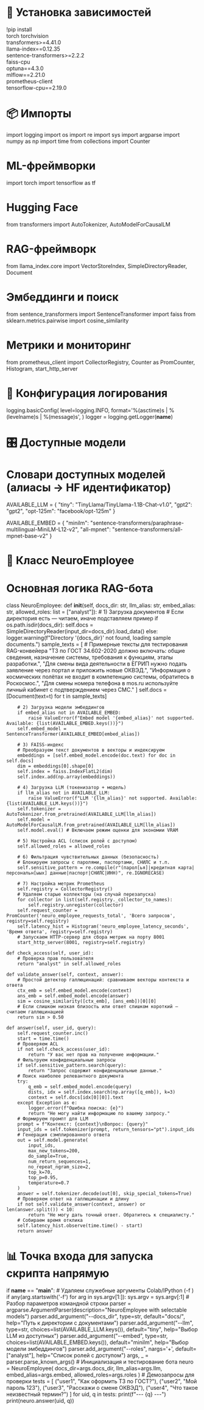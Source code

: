# 🚀 Установка зависимостей
!pip install \
    torch torchvision \
    transformers>=4.41.0 \
    llama-index==0.12.35 \
    sentence-transformers>=2.2.2 \
    faiss-cpu \
    optuna==4.3.0 \
    mlflow==2.21.0 \
    prometheus-client \
    tensorflow-cpu==2.19.0

# 📦 Импорты
import logging
import os
import re
import sys
import argparse
import numpy as np
import time
from collections import Counter

# ML-фреймворки
import torch
import tensorflow as tf

# Hugging Face
from transformers import AutoTokenizer, AutoModelForCausalLM

# RAG-фреймворк
from llama_index.core import VectorStoreIndex, SimpleDirectoryReader, Document

# Эмбеддинги и поиск
from sentence_transformers import SentenceTransformer
import faiss
from sklearn.metrics.pairwise import cosine_similarity

# Метрики и мониторинг
from prometheus_client import CollectorRegistry, Counter as PromCounter, Histogram, start_http_server

# 🔧 Конфигурация логирования
logging.basicConfig(
    level=logging.INFO,
    format='%(asctime)s | %(levelname)s | %(message)s',
)
logger = logging.getLogger(__name__)

# 🎛️ Доступные модели
# Словари доступных моделей (алиасы → HF идентификатор)
AVAILABLE_LLM = {
    "tiny": "TinyLlama/TinyLlama-1.1B-Chat-v1.0",
    "gpt2": "gpt2",
    "opt-125m": "facebook/opt-125m"
}

AVAILABLE_EMBED = {
    "minilm": "sentence-transformers/paraphrase-multilingual-MiniLM-L12-v2",
    "all-mpnet": "sentence-transformers/all-mpnet-base-v2"
}

# 🧠 Класс NeuroEmployee
# Основная логика RAG-бота
class NeuroEmployee:
    def __init__(self, docs_dir: str, llm_alias: str, embed_alias: str, allowed_roles: list = ["analyst"]):
        # 1) Загрузка документов
        # Если директория есть — читаем, иначе подставляем пример
        if os.path.isdir(docs_dir):
            self.docs = SimpleDirectoryReader(input_dir=docs_dir).load_data()
        else:
            logger.warning(f"Directory '{docs_dir}' not found, loading sample documents.")
            sample_texts = [
                # Примерные тексты для тестирования RAG-конвейера
                "ТЗ по ГОСТ 34.602-2020 должно включать: общие сведения, назначение системы, требования к функциям, этапы разработки.",
                "Для смены вида деятельности в ЕГРИП нужно подать заявление через портал и приложить новые ОКВЭД.",
                "Информация о космических полётах не входит в компетенцию системы, обратитесь в Роскосмос.",
                "Для смены номера телефона в mos.ru используйте личный кабинет с подтверждением через СМС."
            ]
            self.docs = [Document(text=t) for t in sample_texts]

        # 2) Загрузка модели эмбеддингов
        if embed_alias not in AVAILABLE_EMBED:
            raise ValueError(f"Embed model '{embed_alias}' not supported. Available: {list(AVAILABLE_EMBED.keys())}")
        self.embed_model = SentenceTransformer(AVAILABLE_EMBED[embed_alias])

        # 3) FAISS-индекс
        # Преобразуем текст документов в векторы и индексируем
        embeddings = [self.embed_model.encode(doc.text) for doc in self.docs]
        dim = embeddings[0].shape[0]
        self.index = faiss.IndexFlatL2(dim)
        self.index.add(np.array(embeddings))

        # 4) Загрузка LLM (токенизатор + модель)
        if llm_alias not in AVAILABLE_LLM:
            raise ValueError(f"LLM '{llm_alias}' not supported. Available: {list(AVAILABLE_LLM.keys())}")
        self.tokenizer = AutoTokenizer.from_pretrained(AVAILABLE_LLM[llm_alias])
        self.model = AutoModelForCausalLM.from_pretrained(AVAILABLE_LLM[llm_alias])
        self.model.eval() # Включаем режим оценки для экономии VRAM

        # 5) Настройка ACL (список ролей с доступом)
        self.allowed_roles = allowed_roles

        # 6) Фильтрация чувствительных данных (безопасность)
        # Блокируем запросы с паролями, паспортами, СНИЛС и т.п.
        self.sensitive_pattern = re.compile(r"(парол[ья]|кредитная карта|персональн[ыых] данные|паспорт|СНИЛС|ИНН)", re.IGNORECASE)

        # 7) Настройка метрик Prometheus
        self.registry = CollectorRegistry()
        # Удаляем старые коллекторы (на случай перезапуска)
        for collector in list(self.registry._collector_to_names):
            self.registry.unregister(collector)
        self.request_counter = PromCounter('neuro_employee_requests_total', 'Всего запросов', registry=self.registry)
        self.latency_hist = Histogram('neuro_employee_latency_seconds', 'Время ответа', registry=self.registry)
        # Запускаем HTTP-сервер для сбора метрик на порту 8001
        start_http_server(8001, registry=self.registry)

    def check_access(self, user_id):
        # Проверка прав пользователя
        return "analyst" in self.allowed_roles

    def validate_answer(self, context, answer):
        # Простой детектор галлюцинаций: сравниваем векторы контекста и ответа
        ctx_emb = self.embed_model.encode(context)
        ans_emb = self.embed_model.encode(answer)
        sim = cosine_similarity([ctx_emb], [ans_emb])[0][0]
        # Если слишком низкая близость или ответ слишком короткий — считаем галлюцинацией
        return sim > 0.50

    def answer(self, user_id, query):
        self.request_counter.inc()
        start = time.time()
        # Проверяем ACL
        if not self.check_access(user_id):
            return "У вас нет прав на получение информации."
        # Фильтруем конфиденциальные запросы
        if self.sensitive_pattern.search(query):
            return "Запрос содержит конфиденциальные данные."
        # Поиск наиболее релевантного документа
        try:
            q_emb = self.embed_model.encode(query)
            dists, idx = self.index.search(np.array([q_emb]), k=3)
            context = self.docs[idx[0][0]].text
        except Exception as e:
            logger.error(f"Ошибка поиска: {e}")
            return "Не могу найти информацию по вашему запросу."
        # Формируем промпт для LLM
        prompt = f"Контекст: {context}\nВопрос: {query}"
        input_ids = self.tokenizer(prompt, return_tensors="pt").input_ids
        # Генерация сэмплированного ответа
        out = self.model.generate(
            input_ids,
            max_new_tokens=200,
            do_sample=True,
            num_return_sequences=1,
            no_repeat_ngram_size=2,
            top_k=70,
            top_p=0.95,
            temperature=0.7
        )
        answer = self.tokenizer.decode(out[0], skip_special_tokens=True)
        # Проверяем ответ на галлюцинации и длину
        if not self.validate_answer(context, answer) or len(answer.split()) < 10:
            return "Не могу дать точный ответ. Обратитесь к специалисту."
        # Собираем время отклика
        self.latency_hist.observe(time.time() - start)
        return answer

# 📊 Точка входа для запуска скрипта напрямую
if __name__ == "__main__":
    # Удаляем служебные аргументы Colab/IPython (-f <kernel>)
    if any(arg.startswith('-f') for arg in sys.argv[1:]):
        sys.argv = sys.argv[:1]
    # Разбор параметров командной строки
    parser = argparse.ArgumentParser(description="NeuroEmployee with selectable models")
    parser.add_argument("--docs_dir", type=str, default="docs/", help="Путь к директории с документами")
    parser.add_argument("--llm", type=str, choices=list(AVAILABLE_LLM.keys()), default="tiny", help="Выбор LLM из доступных")
    parser.add_argument("--embed", type=str, choices=list(AVAILABLE_EMBED.keys()), default="minilm", help="Выбор модели эмбеддингов")
    parser.add_argument("--roles", nargs='+', default=["analyst"], help="Список ролей с доступом")
    args, _ = parser.parse_known_args()
    # Инициализация и тестирование бота
    neuro = NeuroEmployee(
        docs_dir=args.docs_dir,
        llm_alias=args.llm,
        embed_alias=args.embed,
        allowed_roles=args.roles
    )
    # Демозапросы для проверки
    tests = [
        ("user1", "Как оформить ТЗ по ГОСТ?"),
        ("user2", "Мой пароль 123"),
        ("user3", "Расскажи о смене ОКВЭД"),
        ("user4", "Что такое неизвестный термин?")
    ]
    for uid, q in tests:
        print(f"--- {q} ---")
        print(neuro.answer(uid, q))
